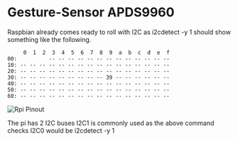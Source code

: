 # Gesture-Sensor APDS9960

Raspbian already comes ready to roll with I2C as i2cdetect -y 1 should show something like the following.

```
     0  1  2  3  4  5  6  7  8  9  a  b  c  d  e  f
00:          -- -- -- -- -- -- -- -- -- -- -- -- --
10: -- -- -- -- -- -- -- -- -- -- -- -- -- -- -- --
20: -- -- -- -- -- -- -- -- -- -- -- -- -- -- -- --
30: -- -- -- -- -- -- -- -- -- 39 -- -- -- -- -- --
40: -- -- -- -- -- -- -- -- -- -- -- -- -- -- -- --
50: -- -- -- -- -- -- -- -- -- -- -- -- -- -- -- --
60: -- -- -- -- -- -- -- -- -- -- -- -- -- -- -- --
```

![Rpi Pinout](https://pinout.xyz/resources/raspberry-pi-pinout.png)

The pi has 2 I2C buses I2C1 is commonly used as the above command checks I2C0 would be i2cdetect -y 1

